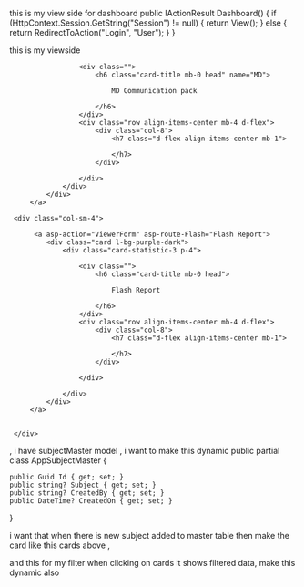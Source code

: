this is my view side for dashboard 
public IActionResult Dashboard()
{
	if (HttpContext.Session.GetString("Session") != null)
	{
		return View();
	}
	else
	{
		return RedirectToAction("Login", "User");
	}
}

this is my viewside 

 <div class="col-sm-4">
              <a asp-action="ViewerForm" asp-route-MD="MD Communication pack">
             <div class="card l-bg-cyan-dark">
                 <div class="card-statistic-3 p-4">

                     <div class="">
                         <h6 class="card-title mb-0 head" name="MD">

                             MD Communication pack

                         </h6>
                     </div>
                     <div class="row align-items-center mb-4 d-flex">
                         <div class="col-8">
                             <h7 class="d-flex align-items-center mb-1">

                             </h7>
                         </div>

                     </div>
                 </div>
             </div>
         </a>
    
 </div>

     <div class="col-sm-4">

          <a asp-action="ViewerForm" asp-route-Flash="Flash Report">
             <div class="card l-bg-purple-dark">
                 <div class="card-statistic-3 p-4">

                     <div class="">
                         <h6 class="card-title mb-0 head">

                             Flash Report

                         </h6>
                     </div>
                     <div class="row align-items-center mb-4 d-flex">
                         <div class="col-8">
                             <h7 class="d-flex align-items-center mb-1">

                             </h7>
                         </div>

                     </div>

                 </div>
             </div>
         </a>


     </div>

, i have subjectMaster model , i want to make this dynamic 
public partial class AppSubjectMaster
{
   

    public Guid Id { get; set; }
    public string? Subject { get; set; }
    public string? CreatedBy { get; set; }
    public DateTime? CreatedOn { get; set; }
}

i want that when there is new subject added to master table then make the card like this cards above ,

and this for my filter when clicking on cards it shows filtered data, make this dynamic also
